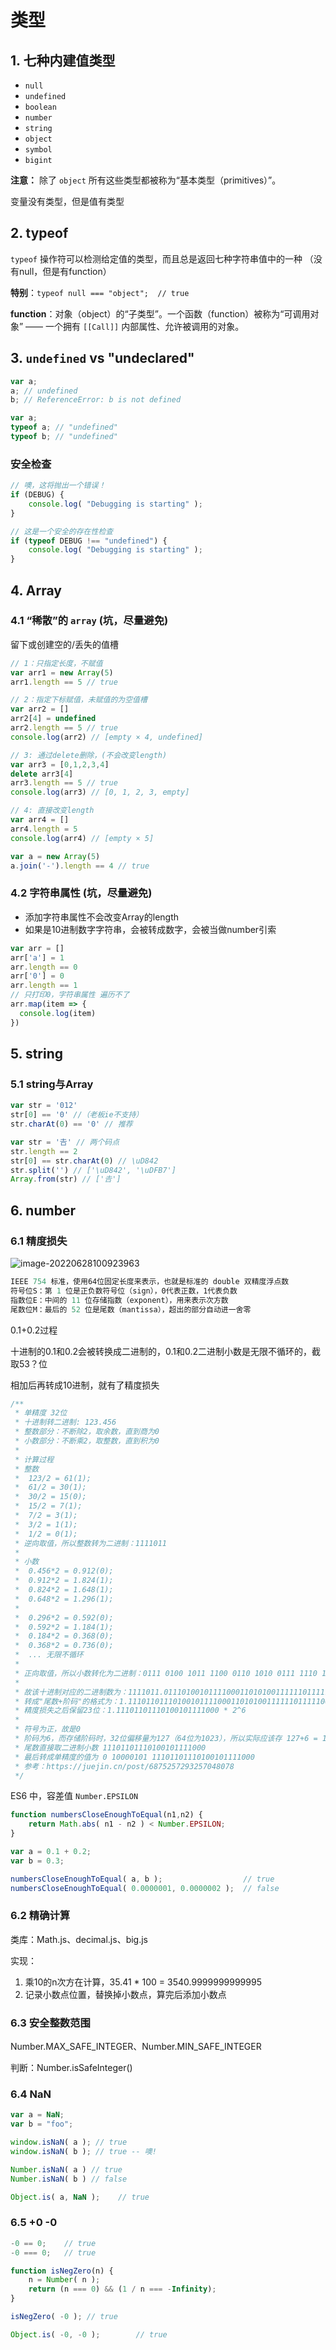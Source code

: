 # 类型

## 1. 七种内建值类型

- `null`
- `undefined`
- `boolean`
- `number`
- `string`
- `object`
- `symbol`
- `bigint`

**注意：** 除了 `object` 所有这些类型都被称为“基本类型（primitives）”。

变量没有类型，但是值有类型

## 2. typeof

`typeof` 操作符可以检测给定值的类型，而且总是返回七种字符串值中的一种 （没有null，但是有function）

**特别**：`typeof null === "object";  // true`

**function**：对象（object）的“子类型”。一个函数（function）被称为“可调用对象” —— 一个拥有 `[[Call]]` 内部属性、允许被调用的对象。

## 3. `undefined` vs "undeclared"

```js
var a;
a; // undefined
b; // ReferenceError: b is not defined
```

```js
var a;
typeof a; // "undefined"
typeof b; // "undefined"
```

### 安全检查

```js
// 噢，这将抛出一个错误！
if (DEBUG) {
	console.log( "Debugging is starting" );
}

// 这是一个安全的存在性检查
if (typeof DEBUG !== "undefined") {
	console.log( "Debugging is starting" );
}
```

## 4. Array

### 4.1 “稀散”的 `array` (坑，尽量避免)

留下或创建空的/丢失的值槽

```js
// 1：只指定长度，不赋值
var arr1 = new Array(5) 
arr1.length == 5 // true

// 2：指定下标赋值，未赋值的为空值槽
var arr2 = []
arr2[4] = undefined
arr2.length == 5 // true
console.log(arr2) // [empty × 4, undefined]

// 3: 通过delete删除，(不会改变length)
var arr3 = [0,1,2,3,4]
delete arr3[4]
arr3.length == 5 // true
console.log(arr3) // [0, 1, 2, 3, empty]

// 4: 直接改变length
var arr4 = []
arr4.length = 5
console.log(arr4) // [empty × 5]
```

```js
var a = new Array(5)
a.join('-').length == 4 // true
```



### 4.2 字符串属性   (坑，尽量避免)

- 添加字符串属性不会改变Array的length
- 如果是10进制数字字符串，会被转成数字，会被当做number引索

```js
var arr = []
arr['a'] = 1
arr.length == 0
arr['0'] = 0
arr.length == 1
// 只打印0，字符串属性 遍历不了
arr.map(item => {
  console.log(item)
})
```

## 5. string

### 5.1 string与Array

```js
var str = '012'
str[0] == '0' //（老板ie不支持）
str.charAt(0) == '0' // 推荐

var str = '𠮷' // 两个码点
str.length == 2
str[0] == str.charAt(0) // \uD842
str.split('') // ['\uD842', '\uDFB7']
Array.from(str) // ['𠮷']
```

## 6. number

### 6.1 精度损失

![image-20220628100923963](https://github.com/Sunxinqiang/blog/blob/master/blogs/imgs/image-20220628100923963.png)

```js
IEEE 754 标准，使用64位固定长度来表示，也就是标准的 double 双精度浮点数
符号位S：第 1 位是正负数符号位（sign），0代表正数，1代表负数
指数位E：中间的 11 位存储指数（exponent），用来表示次方数
尾数位M：最后的 52 位是尾数（mantissa），超出的部分自动进一舍零
```

0.1+0.2过程

十进制的0.1和0.2会被转换成二进制的，0.1和0.2二进制小数是无限不循环的，截取53？位

相加后再转成10进制，就有了精度损失

```js
/**
 * 单精度 32位
 * 十进制转二进制: 123.456
 * 整数部分：不断除2，取余数，直到商为0
 * 小数部分：不断乘2，取整数，直到积为0
 * 
 * 计算过程
 * 整数
 *  123/2 = 61(1);
 *  61/2 = 30(1);
 *  30/2 = 15(0);
 *  15/2 = 7(1);
 *  7/2 = 3(1);
 *  3/2 = 1(1);
 *  1/2 = 0(1);
 * 逆向取值，所以整数转为二进制：1111011
 * 
 * 小数
 *  0.456*2 = 0.912(0);  
 *  0.912*2 = 1.824(1);
 *  0.824*2 = 1.648(1);
 *  0.648*2 = 1.296(1);
 * 
 *  0.296*2 = 0.592(0);
 *  0.592*2 = 1.184(1);
 *  0.184*2 = 0.368(0);
 *  0.368*2 = 0.736(0);
 *  ... 无限不循环
 * 
 * 正向取值，所以小数转化为二进制：0111 0100 1011 1100 0110 1010 0111 1110 1111 1001 1101 1011
 * 
 * 故该十进制对应的二进制数为：1111011.011101001011110001101010011111101111100111011011
 * 转成"尾数+阶码"的格式为：1.111011011101001011110001101010011111101111100111011011 * 2^6，所以阶码E应该为 6 + 127 = 133
 * 精度损失之后保留23位：1.11101101110100101111000 * 2^6
 * 
 * 符号为正，故是0
 * 阶码为6，而存储阶码时，32位偏移量为127（64位为1023），所以实际应该存 127+6 = 133，转成二进制为 1000 0101
 * 尾数直接取二进制小数 11101101110100101111000
 * 最后转成单精度的值为 0 10000101 11101101110100101111000
 * 参考：https://juejin.cn/post/6875257293257048078
 */
```



ES6 中，容差值 `Number.EPSILON`

```js
function numbersCloseEnoughToEqual(n1,n2) {
	return Math.abs( n1 - n2 ) < Number.EPSILON;
}

var a = 0.1 + 0.2;
var b = 0.3;

numbersCloseEnoughToEqual( a, b );					// true
numbersCloseEnoughToEqual( 0.0000001, 0.0000002 );	// false
```

### 6.2 精确计算

类库：Math.js、decimal.js、big.js

实现：

1. 乘10的n次方在计算，35.41 * 100 = 3540.9999999999995
2. 记录小数点位置，替换掉小数点，算完后添加小数点

### 6.3 安全整数范围

Number.MAX_SAFE_INTEGER、Number.MIN_SAFE_INTEGER

判断：Number.isSafeInteger()

### 6.4 NaN

```js
var a = NaN;
var b = "foo";

window.isNaN( a ); // true
window.isNaN( b ); // true -- 噢!

Number.isNaN( a ) // true
Number.isNaN( b ) // false

Object.is( a, NaN );	// true
```

### 6.5 +0 -0

```js
-0 == 0;	// true
-0 === 0;	// true

function isNegZero(n) {
	n = Number( n );
	return (n === 0) && (1 / n === -Infinity);
}

isNegZero( -0 ); // true

Object.is( -0, -0 );		// true
```



